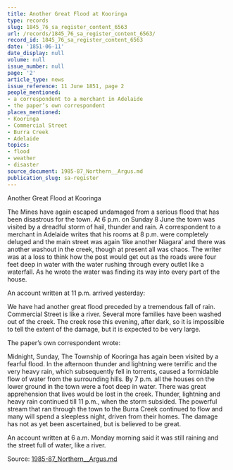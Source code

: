 ```yaml
---
title: Another Great Flood at Kooringa
type: records
slug: 1845_76_sa_register_content_6563
url: /records/1845_76_sa_register_content_6563/
record_id: 1845_76_sa_register_content_6563
date: '1851-06-11'
date_display: null
volume: null
issue_number: null
page: '2'
article_type: news
issue_reference: 11 June 1851, page 2
people_mentioned:
- a correspondent to a merchant in Adelaide
- the paper’s own correspondent
places_mentioned:
- Kooringa
- Commercial Street
- Burra Creek
- Adelaide
topics:
- flood
- weather
- disaster
source_document: 1985-87_Northern__Argus.md
publication_slug: sa-register
---
```


Another Great Flood at Kooringa

The Mines have again escaped undamaged from a serious flood that has been disastrous for the town.  At 6 p.m. on Sunday 8 June the town was visited by a dreadful storm of hail, thunder and rain.  A correspondent to a merchant in Adelaide writes that his rooms at 8 p.m. were completely deluged and the main street was again ‘like another Niagara’ and there was another washout in the creek, though at present all was chaos.  The writer was at a loss to think how the post would get out as the roads were four feet deep in water with the water rushing through every outlet like a waterfall.  As he wrote the water was finding its way into every part of the house.

An account written at 11 p.m. arrived yesterday:

We have had another great flood preceded by a tremendous fall of rain.  Commercial Street is like a river.  Several more families have been washed out of the creek.  The creek rose this evening, after dark, so it is impossible to tell the extent of the damage, but it is expected to be very large.

The paper’s own correspondent wrote:

Midnight, Sunday, The Township of Kooringa has again been visited by a fearful flood.  In the afternoon thunder and lightning were terrific and the very heavy rain, which subsequently fell in torrents, caused a formidable flow of water from the surrounding hills.  By 7 p.m. all the houses on the lower ground in the town were a foot deep in water.  There was great apprehension that lives would be lost in the creek.  Thunder, lightning and heavy rain continued till 11 p.m., when the storm subsided.  The powerful stream that ran through the town to the Burra Creek continued to flow and many will spend a sleepless night, driven from their homes.  The damage has not as yet been ascertained, but is believed to be great.

An account written at 6 a.m. Monday morning said it was still raining and the street full of water, like a river.

Source: [1985-87_Northern__Argus.md](/downloads/markdown/1985-87_Northern__Argus.md)
